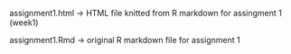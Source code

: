 assignment1.html -> HTML file knitted from R markdown for assingment 1 (week1)

assignment1.Rmd -> original R markdown file for assignment 1
